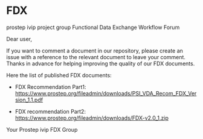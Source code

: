 # FDX
prostep ivip project group Functional Data Exchange Workflow Forum

Dear user,

If you want to comment a document in our repository, please create an issue with a reference to the relevant document to leave your comment.
Thanks in advance for helping improving the quality of our FDX documents.

Here the list of published FDX documents:

- FDX Recommendation Part1: https://www.prostep.org/fileadmin/downloads/PSI_VDA_Recom_FDX_Version_1.1.pdf

- FDX recommendation Part2: https://www.prostep.org/fileadmin/downloads/FDX-v2.0_1.zip  

Your Prostep ivip FDX Group
